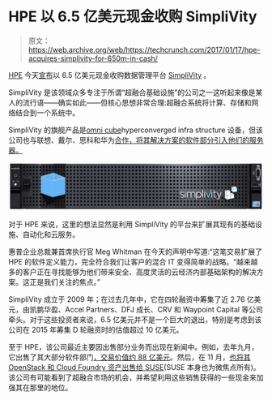 # HPE 以 6.5 亿美元现金收购 SimpliVity 

> 原文：<https://web.archive.org/web/https://techcrunch.com/2017/01/17/hpe-acquires-simplivity-for-650m-in-cash/>

[HPE](https://web.archive.org/web/20230130100805/https://www.hpe.com/us/en/home.html) 今天[宣布](https://web.archive.org/web/20230130100805/https://www.hpe.com/us/en/newsroom/news-archive/press-release/2017/01/HPE-to-Acquire-SimpliVity-and-Expand-Leadership-in-Growing-Hybrid-IT-Industry.html)以 6.5 亿美元现金收购数据管理平台 [SimpliVity](https://web.archive.org/web/20230130100805/https://www.simplivity.com/) 。

SimpliVity 是该领域众多专注于所谓“超融合基础设施”的公司之一这听起来像是某人的流行语——确实如此——但核心思想非常合理:超融合系统将计算、存储和网络结合到一个系统中。

SimpliVity 的旗舰产品是[omni cube](https://web.archive.org/web/20230130100805/http://www.businesswire.com/news/home/20150310005293/en/SimpliVity-Raises-175M-Series-Funding-Eclipses-1B)hyperconverged infra structure 设备，但该公司也与联想、戴尔、思科和华为[合作，将其解决方案的软件部分引入他们的服务器。](https://web.archive.org/web/20230130100805/https://www.simplivity.com/simplivity-products-overview/)

[![omnicube-product](img/2a57685935786b794c05c8b4d87ed50c.png)](https://web.archive.org/web/20230130100805/https://techcrunch.com/wp-content/uploads/2017/01/omnicube-product.jpg)

对于 HPE 来说，这里的想法显然是利用 SimpliVity 的平台来扩展其现有的基础设施、自动化和云服务。

惠普企业总裁兼首席执行官 Meg Whitman 在今天的声明中写道:“这笔交易扩展了 HPE 的软件定义能力，完全符合我们让客户的混合 IT 变得简单的战略。“越来越多的客户正在寻找能够为他们带来安全、高度灵活的云经济内部基础架构的解决方案。这正是我们关注的焦点。”

SimpliVity 成立于 2009 年；在过去几年中，它在四轮融资中筹集了近 2.76 亿美元，由凯鹏华盈、Accel Partners、DFJ 成长、CRV 和 Waypoint Capital 等公司牵头。对于这些投资者来说，6.5 亿美元并不是一个巨大的退出，特别是考虑到该公司在 2015 年筹集 D 轮融资时的估值超过 10 亿美元。

至于 HPE，该公司最近主要因出售部分业务而出现在新闻中。例如，去年九月，它出售了其大部分软件部门[，交易价值约 88 亿美元](https://web.archive.org/web/20230130100805/https://techcrunch.com/2016/09/07/hewlett-packard-enterprise-to-spin-off-software-assets-in-8-8b-transaction/)。然后，在 11 月，[也将其 OpenStack 和 Cloud Foundry 资产出售给 SUSE](https://web.archive.org/web/20230130100805/https://techcrunch.com/2016/11/30/suse-buys-hpes-openstack-and-cloud-foundry-assets/)(SUSE 本身也为微焦点所有)。该公司有可能看到了超融合市场的机会，并希望利用这些销售获得的一些现金来加强其在那里的地位。